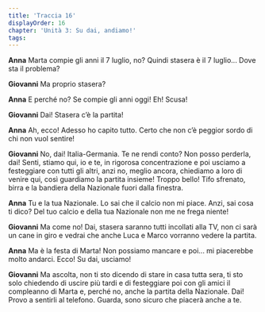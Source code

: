 ```yaml
---
title: 'Traccia 16'
displayOrder: 16
chapter: 'Unità 3: Su dai, andiamo!'
tags:
---
```


**Anna** Marta compie gli anni il 7 luglio, no? Quindi stasera è il 7 luglio... Dove sta il problema?

**Giovanni** Ma proprio stasera?

**Anna** E perché no? Se compie gli anni oggi! Eh! Scusa!

**Giovanni** Dai! Stasera c’è la partita!

**Anna** Ah, ecco! Adesso ho capito tutto. Certo che non c’è peggior sordo di chi non vuol sentire!

**Giovanni** No, dai! Italia-Germania. Te ne rendi conto? Non posso perderla, dai! Senti, stiamo qui, io e te, in rigorosa concentrazione e poi usciamo a festeggiare con tutti gli altri, anzi no, meglio ancora, chiediamo a loro di venire qui, così guardiamo la partita insieme! Troppo bello! Tifo sfrenato, birra e la bandiera della Nazionale fuori dalla finestra.

**Anna** Tu e la tua Nazionale. Lo sai che il calcio non mi piace. Anzi, sai cosa ti dico? Del tuo calcio e della tua Nazionale non me ne frega niente!

**Giovanni** Ma come no! Dai, stasera saranno tutti incollati alla TV, non ci sarà un cane in giro e vedrai che anche Luca e Marco vorranno vedere la partita.

**Anna** Ma è la festa di Marta! Non possiamo mancare e poi... mi piacerebbe molto andarci. Ecco! Su dai, usciamo!

**Giovanni** Ma ascolta, non ti sto dicendo di stare in casa tutta sera, ti sto solo chiedendo di uscire più tardi e di festeggiare poi con gli amici il compleanno di Marta e, perché no, anche la partita della Nazionale. Dai! Provo a sentirli al telefono. Guarda, sono sicuro che piacerà anche a te.
